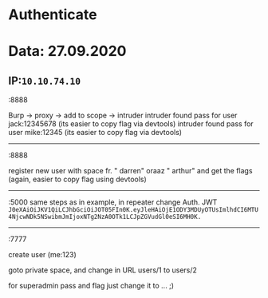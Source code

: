 # Authenticate
# Data: 27.09.2020

IP:`10.10.74.10`
------------------
<IP>:8888

Burp -> proxy -> add to scope -> intruder
intruder found pass for user jack:12345678
(its easier to copy flag via devtools)
intruder found pass for user mike:12345
(its easier to copy flag via devtools)

-------------------
<IP>:8888

register new user with space fr. " darren" oraaz " arthur"
and get the flags (again, easier to copy flag using devtools)

-------------------
<IP>:5000
same steps as in example, in repeater change Auth.
JWT `J0eXAiOiJKV1QiLCJhbGciOiJOT05FIn0K.eyJleHAiOjE1ODY3MDUyOTUsImlhdCI6MTU4NjcwNDk5NSwibmJmIjoxNTg2NzA0OTk1LCJpZGVudGl0eSI6MH0K.`

-------------------
<IP>:7777

create user (me:123)

goto private space, and change in URL users/1 to users/2

for superadmin pass and flag just change it to ... ;)